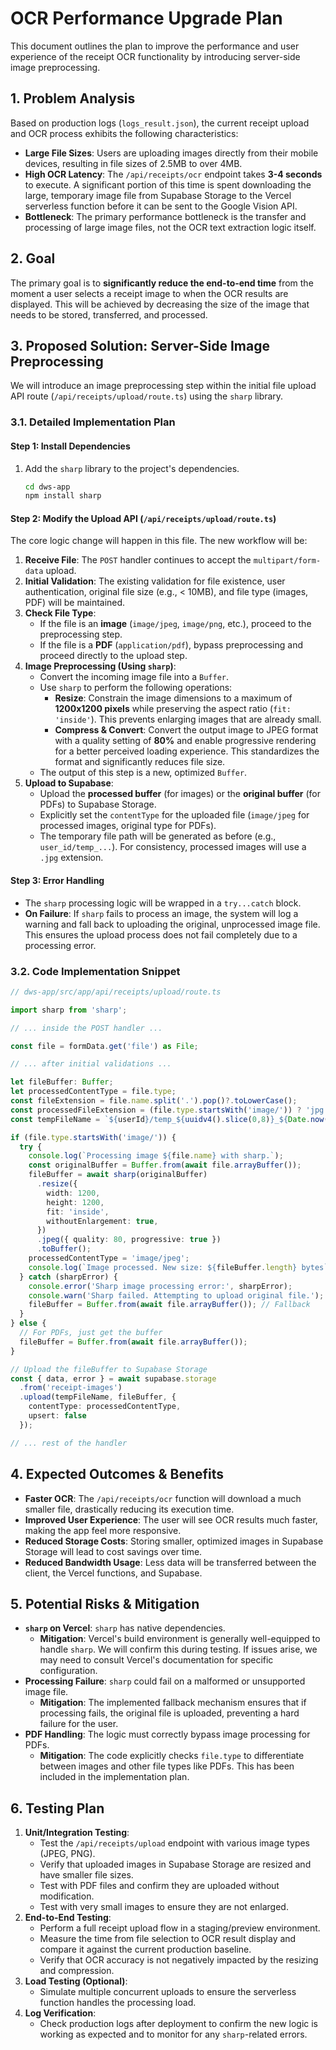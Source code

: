 # OCR Performance Upgrade Plan

This document outlines the plan to improve the performance and user experience of the receipt OCR functionality by introducing server-side image preprocessing.

## 1. Problem Analysis

Based on production logs (`logs_result.json`), the current receipt upload and OCR process exhibits the following characteristics:

- **Large File Sizes**: Users are uploading images directly from their mobile devices, resulting in file sizes of 2.5MB to over 4MB.
- **High OCR Latency**: The `/api/receipts/ocr` endpoint takes **3-4 seconds** to execute. A significant portion of this time is spent downloading the large, temporary image file from Supabase Storage to the Vercel serverless function before it can be sent to the Google Vision API.
- **Bottleneck**: The primary performance bottleneck is the transfer and processing of large image files, not the OCR text extraction logic itself.

## 2. Goal

The primary goal is to **significantly reduce the end-to-end time** from the moment a user selects a receipt image to when the OCR results are displayed. This will be achieved by decreasing the size of the image that needs to be stored, transferred, and processed.

## 3. Proposed Solution: Server-Side Image Preprocessing

We will introduce an image preprocessing step within the initial file upload API route (`/api/receipts/upload/route.ts`) using the `sharp` library.

### 3.1. Detailed Implementation Plan

#### Step 1: Install Dependencies
1.  Add the `sharp` library to the project's dependencies.
    ```bash
    cd dws-app
    npm install sharp
    ```

#### Step 2: Modify the Upload API (`/api/receipts/upload/route.ts`)
The core logic change will happen in this file. The new workflow will be:

1.  **Receive File**: The `POST` handler continues to accept the `multipart/form-data` upload.
2.  **Initial Validation**: The existing validation for file existence, user authentication, original file size (e.g., < 10MB), and file type (images, PDF) will be maintained.
3.  **Check File Type**:
    - If the file is an **image** (`image/jpeg`, `image/png`, etc.), proceed to the preprocessing step.
    - If the file is a **PDF** (`application/pdf`), bypass preprocessing and proceed directly to the upload step.
4.  **Image Preprocessing (Using `sharp`)**:
    - Convert the incoming image file into a `Buffer`.
    - Use `sharp` to perform the following operations:
        - **Resize**: Constrain the image dimensions to a maximum of **1200x1200 pixels** while preserving the aspect ratio (`fit: 'inside'`). This prevents enlarging images that are already small.
        - **Compress & Convert**: Convert the output image to JPEG format with a quality setting of **80%** and enable progressive rendering for a better perceived loading experience. This standardizes the format and significantly reduces file size.
    - The output of this step is a new, optimized `Buffer`.
5.  **Upload to Supabase**:
    - Upload the **processed buffer** (for images) or the **original buffer** (for PDFs) to Supabase Storage.
    - Explicitly set the `contentType` for the uploaded file (`image/jpeg` for processed images, original type for PDFs).
    - The temporary file path will be generated as before (e.g., `user_id/temp_...`). For consistency, processed images will use a `.jpg` extension.

#### Step 3: Error Handling
- The `sharp` processing logic will be wrapped in a `try...catch` block.
- **On Failure**: If `sharp` fails to process an image, the system will log a warning and fall back to uploading the original, unprocessed image file. This ensures the upload process does not fail completely due to a processing error.

### 3.2. Code Implementation Snippet

```typescript
// dws-app/src/app/api/receipts/upload/route.ts

import sharp from 'sharp';

// ... inside the POST handler ...

const file = formData.get('file') as File;

// ... after initial validations ...

let fileBuffer: Buffer;
let processedContentType = file.type;
const fileExtension = file.name.split('.').pop()?.toLowerCase();
const processedFileExtension = (file.type.startsWith('image/')) ? 'jpg' : fileExtension;
const tempFileName = `${userId}/temp_${uuidv4().slice(0,8)}_${Date.now()}.${processedFileExtension}`;

if (file.type.startsWith('image/')) {
  try {
    console.log(`Processing image ${file.name} with sharp.`);
    const originalBuffer = Buffer.from(await file.arrayBuffer());
    fileBuffer = await sharp(originalBuffer)
      .resize({
        width: 1200,
        height: 1200,
        fit: 'inside',
        withoutEnlargement: true,
      })
      .jpeg({ quality: 80, progressive: true })
      .toBuffer();
    processedContentType = 'image/jpeg';
    console.log(`Image processed. New size: ${fileBuffer.length} bytes`);
  } catch (sharpError) {
    console.error('Sharp image processing error:', sharpError);
    console.warn('Sharp failed. Attempting to upload original file.');
    fileBuffer = Buffer.from(await file.arrayBuffer()); // Fallback
  }
} else {
  // For PDFs, just get the buffer
  fileBuffer = Buffer.from(await file.arrayBuffer());
}

// Upload the fileBuffer to Supabase Storage
const { data, error } = await supabase.storage
  .from('receipt-images')
  .upload(tempFileName, fileBuffer, {
    contentType: processedContentType,
    upsert: false
  });

// ... rest of the handler
```

## 4. Expected Outcomes & Benefits

- **Faster OCR**: The `/api/receipts/ocr` function will download a much smaller file, drastically reducing its execution time.
- **Improved User Experience**: The user will see OCR results much faster, making the app feel more responsive.
- **Reduced Storage Costs**: Storing smaller, optimized images in Supabase Storage will lead to cost savings over time.
- **Reduced Bandwidth Usage**: Less data will be transferred between the client, the Vercel functions, and Supabase.

## 5. Potential Risks & Mitigation

- **`sharp` on Vercel**: `sharp` has native dependencies.
  - **Mitigation**: Vercel's build environment is generally well-equipped to handle `sharp`. We will confirm this during testing. If issues arise, we may need to consult Vercel's documentation for specific configuration.
- **Processing Failure**: `sharp` could fail on a malformed or unsupported image file.
  - **Mitigation**: The implemented fallback mechanism ensures that if processing fails, the original file is uploaded, preventing a hard failure for the user.
- **PDF Handling**: The logic must correctly bypass image processing for PDFs.
  - **Mitigation**: The code explicitly checks `file.type` to differentiate between images and other file types like PDFs. This has been included in the implementation plan.

## 6. Testing Plan

1.  **Unit/Integration Testing**:
    - Test the `/api/receipts/upload` endpoint with various image types (JPEG, PNG).
    - Verify that uploaded images in Supabase Storage are resized and have smaller file sizes.
    - Test with PDF files and confirm they are uploaded without modification.
    - Test with very small images to ensure they are not enlarged.
2.  **End-to-End Testing**:
    - Perform a full receipt upload flow in a staging/preview environment.
    - Measure the time from file selection to OCR result display and compare it against the current production baseline.
    - Verify that OCR accuracy is not negatively impacted by the resizing and compression.
3.  **Load Testing (Optional)**:
    - Simulate multiple concurrent uploads to ensure the serverless function handles the processing load.
4.  **Log Verification**:
    - Check production logs after deployment to confirm the new logic is working as expected and to monitor for any `sharp`-related errors. 